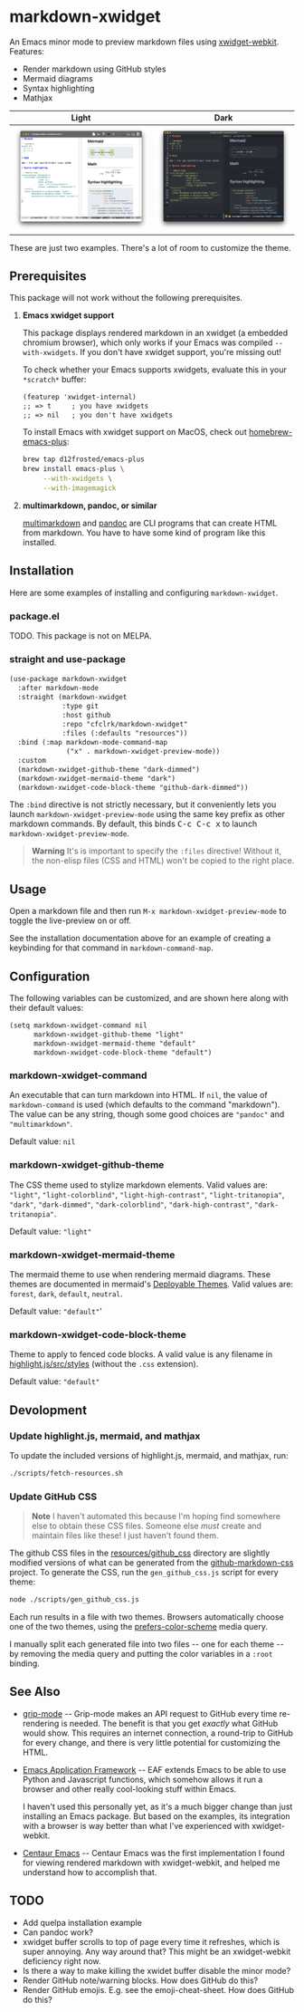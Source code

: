 # markdown-xwidget

An Emacs minor mode to preview markdown files using [xwidget-webkit][x].
Features:

- Render markdown using GitHub styles
- Mermaid diagrams
- Syntax highlighting
- Mathjax

| Light                     | Dark                    |
|---------------------------|-------------------------|
| ![light](./doc/light.png) | ![dark](./doc/dark.png) |

These are just two examples. There's a lot of room to customize the theme.

[x]: https://www.gnu.org/software/emacs/manual/html_node/emacs/Embedded-WebKit-Widgets.html

## Prerequisites

This package will not work without the following prerequisites.

1. **Emacs xwidget support**

   This package displays rendered markdown in an xwidget (a embedded chromium
   browser), which only works if your Emacs was compiled `--with-xwidgets`. If
   you don't have xwidget support, you're missing out!

   To check whether your Emacs supports xwidgets, evaluate this in your
   `*scratch*` buffer:

   ```emacs-lisp
   (featurep 'xwidget-internal)
   ;; => t     ; you have xwidgets
   ;; => nil   ; you don't have xwidgets
   ```

   To install Emacs with xwidget support on MacOS, check out
   [homebrew-emacs-plus][emacsplus]:

   ```sh
   brew tap d12frosted/emacs-plus
   brew install emacs-plus \
        --with-xwidgets \
        --with-imagemagick
   ```

2. **multimarkdown, pandoc, or similar**

   [multimarkdown][multimarkdown] and [pandoc][pandoc] are CLI programs that can
   create HTML from markdown. You have to have some kind of program like this
   installed.

[emacsplus]: https://github.com/d12frosted/homebrew-emacs-plus
[multimarkdown]: https://fletcher.github.io/MultiMarkdown-6
[pandoc]: https://pandoc.org/

## Installation

Here are some examples of installing and configuring `markdown-xwidget`.

### package.el

TODO. This package is not on MELPA.

### straight and use-package

```emacs-lisp
(use-package markdown-xwidget
  :after markdown-mode
  :straight (markdown-xwidget
             :type git
             :host github
             :repo "cfclrk/markdown-xwidget"
             :files (:defaults "resources"))
  :bind (:map markdown-mode-command-map
              ("x" . markdown-xwidget-preview-mode))
  :custom
  (markdown-xwidget-github-theme "dark-dimmed")
  (markdown-xwidget-mermaid-theme "dark")
  (markdown-xwidget-code-block-theme "github-dark-dimmed"))
```

The `:bind` directive is not strictly necessary, but it conveniently lets you launch `markdown-xwidget-preview-mode` using the same key prefix as other markdown commands. By default, this binds <kbd>C-c C-c x</kbd> to launch `markdown-xwidget-preview-mode`.

> **Warning**
> It's is important to specify the `:files` directive! Without it, the non-elisp
> files (CSS and HTML) won't be copied to the right place.

## Usage

Open a markdown file and then run `M-x markdown-xwidget-preview-mode` to toggle
the live-preview on or off.

See the installation documentation above for an example of creating a keybinding
for that command in `markdown-command-map`.

## Configuration

The following variables can be customized, and are shown here along with their
default values:

```emacs-lisp
(setq markdown-xwidget-command nil
      markdown-xwidget-github-theme "light"
      markdown-xwidget-mermaid-theme "default"
      markdown-xwidget-code-block-theme "default")
```

### markdown-xwidget-command

An executable that can turn markdown into HTML. If `nil`, the value of
`markdown-command` is used (which defaults to the command "markdown"). The value
can be any string, though some good choices are `"pandoc"` and
`"multimarkdown"`.

Default value: `nil`

### markdown-xwidget-github-theme

The CSS theme used to stylize markdown elements. Valid values are: `"light"`,
`"light-colorblind"`, `"light-high-contrast"`, `"light-tritanopia"`, `"dark"`,
`"dark-dimmed"`, `"dark-colorblind"`, `"dark-high-contrast"`,
`"dark-tritanopia"`.

Default value: `"light"`

### markdown-xwidget-mermaid-theme

The mermaid theme to use when rendering mermaid diagrams. These themes are
documented in mermaid's [Deployable Themes][m]. Valid values are: `forest`,
`dark`, `default`, `neutral`.

Default value: `"default"`'

### markdown-xwidget-code-block-theme

Theme to apply to fenced code blocks. A valid value is any filename in
[highlight.js/src/styles][hjs] (without the `.css` extension).

Default value: `"default"`

[m]: https://mermaid-js.github.io/mermaid/#/theming?id=deployable-themes
[hjs]: https://github.com/highlightjs/highlight.js/tree/main/src/styles

## Devolopment

### Update highlight.js, mermaid, and mathjax

To update the included versions of highlight.js, mermaid, and mathjax, run:

```sh
./scripts/fetch-resources.sh
```

### Update GitHub CSS

> **Note**
> I haven't automated this because I'm hoping find somewhere else to obtain
> these CSS files. Someone else _must_ create and maintain files like these! I
> just haven't found them.

The github CSS files in the [resources/github_css][g] directory are slightly
modified versions of what can be generated from the [github-markdown-css][gmc]
project. To generate the CSS, run the `gen_github_css.js` script for every
theme:

```sh
node ./scripts/gen_github_css.js
```

Each run results in a file with two themes. Browsers automatically choose one of
the two themes, using the [prefers-color-scheme][c] media query.

I manually split each generated file into two files -- one for each theme -- by
removing the media query and putting the color variables in a `:root` binding.

[g]: ./resources/github_css
[gmc]: https://github.com/sindresorhus/github-markdown-css
[c]: https://developer.mozilla.org/en-US/docs/Web/CSS/@media/prefers-color-scheme

## See Also

- [grip-mode][grip-mode] -- Grip-mode makes an API request to GitHub every time
  re-rendering is needed. The benefit is that you get _exactly_ what GitHub
  would show. This requires an internet connection, a round-trip to GitHub for
  every change, and there is very little potential for customizing the HTML.

- [Emacs Application Framework][eaf] -- EAF extends Emacs to be able to use
  Python and Javascript functions, which somehow allows it run a browser and
  other really cool-looking stuff within Emacs.

  I haven't used this personally yet, as it's a much bigger change than just
  installing an Emacs package. But based on the examples, its integration with a
  browser is way better than what I've experienced with xwidget-webkit.

- [Centaur Emacs][centaur] -- Centaur Emacs was the first implementation I found
  for viewing rendered markdown with xwidget-webkit, and helped me understand
  how to accomplish that.

[grip-mode]: https://github.com/seagle0128/grip-mode
[eaf]: https://github.com/emacs-eaf/emacs-application-framework
[centaur]: https://github.com/seagle0128/.emacs.d

## TODO

- Add quelpa installation example
- Can pandoc work?
- xwidget buffer scrolls to top of page every time it refreshes, which is super
  annoying. Any way around that? This might be an xwidget-webkit deficiency
  right now.
- Is there a way to make killing the xwidet buffer disable the minor mode?
- Render GitHub note/warning blocks. How does GitHub do this?
- Render GitHub emojis. E.g. see the emoji-cheat-sheet. How does GitHub do this?
